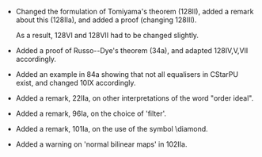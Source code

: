 * Changed the formulation of Tomiyama's theorem (128II),
    added a remark about this (128IIa), and added a proof
    (changing 128III).
    
    As a result, 128VI and 128VII had to be changed slightly.

* Added a proof of Russo--Dye's theorem (34a), and adapted
  128IV,V,VII accordingly.

* Added an example in 84a showing that not all equalisers in CStarPU exist,
  and changed 10IX accordingly.

* Added a remark, 22IIa, on other interpretations of the word "order ideal".

* Added a remark, 96Ia, on the choice of 'filter'.

* Added a remark, 101Ia, on the use of the symbol \diamond.

* Added a warning on 'normal bilinear maps' in 102IIa.




   
